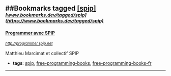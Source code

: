##Bookmarks tagged [[spip]](https://www.bookmarks.dev?q=[spip])
_<sup><sup>[www.bookmarks.dev/tagged/spip](https://www.bookmarks.dev/tagged/spip)</sup></sup>_
---
#### [Programmer avec SPIP](http://programmer.spip.net)
_<sup>http://programmer.spip.net</sup>_

Matthieu Marcimat et collectif SPIP
* **tags**: [spip](../tagged/spip.md), [free-programming-books](../tagged/free-programming-books.md), [free-programming-books-fr](../tagged/free-programming-books-fr.md)
---
